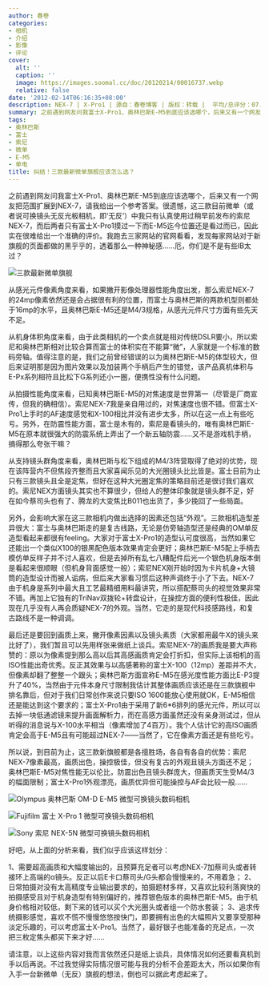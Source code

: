 ```yaml
---
author: 春卷
categories:
- 相机
- 介绍
- 影像
- 评论
cover:
  alt: ''
  caption: ''
  image: https://images.soomal.cc/doc/20120214/00016737.webp
  relative: false
date: '2012-02-14T06:16:35+08:00'
description: NEX-7 | X-Pro1 | 源自：春卷博客 | 版权：转载 |  平均/总评分：07.57/106
summary: 之前遇到网友问我富士X-Pro1、奥林巴斯E-M5到底应该选哪个，后来又有一个网友把范围扩展到NEX-7，请我给出一个参考答案。很遗憾，这三款目前微单（或者说可换镜头无反光板相机，即‘无反’）中我只有认真使用过稍早前发布的索尼NEX-7，而后两者只有富士X-Pro1摸过一下而E-M5迄今位置还是看过而已，因此实在很难……
tags:
- 奥林巴斯
- 富士
- 索尼
- 微单
- E-M5
- 单电
title: 纠结！三款最新微单旗舰应该怎么选？
---
```


之前遇到网友问我富士X-Pro1、奥林巴斯E-M5到底应该选哪个，后来又有一个网友把范围扩展到NEX-7，请我给出一个参考答案。很遗憾，这三款目前微单（或者说可换镜头无反光板相机，即‘无反’）中我只有认真使用过稍早前发布的索尼NEX-7，而后两者只有富士X-Pro1摸过一下而E-M5迄今位置还是看过而已，因此实在很难给出一个准确的评价。我跑去三家网站的官网看看，发现每家网站对于新旗舰的页面都做的黑乎乎的，透着那么一种神秘感……厄，你们是不是有些IB太过？

![三款最新微单旗舰](https://images.soomal.cc/doc/20120214/00016737.webp)





从感光元件像素角度来看，如果撇开影像处理器性能角度出发，那么索尼NEX-7的24mp像素依然还是会占据很有利的位置，而富士与奥林巴斯的两款机型则都处于16mp的水平，且奥林巴斯E-M5还是M4/3规格，从感光元件尺寸方面有些先天不足。

从机身体积角度来看，由于此类相机的一个卖点就是相对传统DSLR要小，所以索尼和奥林巴斯相对比较合算而富士的体积实在不能算“微”，人家就是一个标准的数码旁轴。值得注意的是，我们之前曾经错误的以为奥林巴斯E-M5的体型较大，但后来证明那是因为图片效果以及加装两个手柄后产生的错觉，该产品真机体积与E-Px系列相符且比松下G系列还小一圈，便携性没有什么问题。

从拍摄性能角度来看，已知奥林巴斯E-M5的对焦速度是世界第一（尽管是厂商宣传，但我的确相信）。索尼NEX-7我是亲自用过的，对焦速度也很不错。但富士X-Pro1上手时的AF速度感觉和X-100相比并没有进步太多，所以在这一点上有些吃亏。另外，在防震性能方面，富士是木有的，索尼是看镜头的，唯有奥林巴斯E-M5在原本就很强大的防震系统上弄出了一个新五轴防震……又不是游戏机手柄，搞得那么夸张干嘛？

从支持镜头群角度来看，奥林巴斯与松下组成的M4/3阵营取得了绝对的优势，现在该阵营内不但焦段齐整而且大家喜闻乐见的大光圈镜头比比皆是。富士目前为止只有三款镜头且全是定焦，但好在这种大光圈定焦的策略目前还是很讨我们喜欢的。索尼NEX方面镜头其实也不算很少，但给人的整体印象就是镜头群不足，好在如今蔡司头也有了、腾龙的大变焦比B011也出货了，多少挽回了一些局面。

另外，会影响大家在这三款相机内做出选择的因素还包括“外观”。三款相机造型差异很大：富士与奥林巴斯走的是复古线路，无论是仿旁轴造型还是经典的OM单反造型看起来都很有feeling。大家对于富士X-Pro1的造型认可度很高，当然如果它还能出一个类似X100的银黑配色版本效果肯定会更好；奥林巴斯E-M5配上手柄去模仿单反样子并不讨人喜欢，但是去掉所有乱七八糟配件后光一个银色机身版本倒是看起来很顺眼（但机身背面感觉一般）；索尼NEX刚开始时因为卡片机身+大镜筒的造型设计而被人诟病，但后来大家看习惯后这种声调终于小了下去。NEX-7由于机身是系列中最大且工艺最精细用料最讲究，所以搭配蔡司头的视觉效果非常不错。再加上它独有的TriNav双拨轮+转盘设计，在操控方面的便利性极佳，因此现在几乎没有人再会质疑NEX-7的外观。当然，它走的是现代科技感路线，和复古路线不是一种调调。

最后还是要回到画质上来，撇开像素因素以及镜头素质（大家都用最牛X的镜头来比好了），我们暂且可以先用样张来做纸上谈兵。索尼NEX-7的画质我是要大声称赞的：原以为像素提到那么高以后其高感画质肯定会打折扣，但实际上该相机的高ISO性能出奇优秀。反正其效果与以高感著称的富士X-100（12mp）差距并不大，但像素却翻了整整一个跟头；奥林巴斯方面宣称E-M5在感光度性能方面比E-P3提升了40%，当然由于元件本身尺寸限制我估计其整体画质应该还是在三款旗舰中排名靠后，但对于我们日常创作来说只要ISO 1600能放心使用就OK，E-M5相信还是能达到这个要求的；富士X-Pro1由于采用了新6*6排列的感光元件，所以可以去掉一块低通滤镜来提升画面解析力，而在高感方面虽然还没有亲身测试过，但从听得的消息说与X-100水平相当（像素增加了4百万）。我个人估计它的高ISO画质肯定会高于E-M5且有可能超过NEX-7――当然了，它在像素方面还是有些吃亏。

所以说，到目前为止，这三款新旗舰都是各擅胜场，各自有各自的优势：索尼NEX-7像素最高，画质出色，操控极佳，但没有复古的外观且镜头方面还不足；奥林巴斯E-M5对焦性能无以伦比，防震出色且镜头群庞大，但画质天生受M4/3的幅面限制；富士X-Pro1外观漂亮，画质优异但可能操控与AF会比较一般……

![Olympus 奥林巴斯 OM-D E-M5 微型可换镜头数码相机](https://images.soomal.cc/doc/20120208/00016571.webp)




![Fujifilm 富士 X-Pro 1 微型可换镜头数码相机](https://images.soomal.cc/doc/20120110/00016077.webp)




![Sony 索尼 NEX-5N 微型可换镜头数码相机](https://images.soomal.cc/doc/20110824/00012958.webp)





好吧，从上面的分析来看，我们似乎应该这样划分：


1、需要超高画质和大幅度输出的，且预算充足者可以考虑NEX-7加蔡司头或者转接环上高端的α镜头。反正以后E卡口蔡司头/G头都会慢慢来的，不用着急；
2、日常拍摄对没有太高精度专业输出要求的，拍摄题材多样，又喜欢比较利落爽快的拍摄感受且对于机身造型有特别偏好的，推荐银色版本的奥林巴斯E-M5。由于机身价格相对较低，剩下来的钱可以买个大光圈头或者组一个防水套装；
3、追求传统摄影感觉，喜欢不慌不慢慢悠悠按快门，即要拥有出色的大幅照片又要享受那种淡定乐趣的，可以考虑富士X-Pro1。当然了，最好银子也能准备的充足点，一次把三枚定焦头都买下来才好……


请注意，以上这些内容对我而言依然还只是纸上谈兵，具体情况如何还要看真机到手以后再说。不过我觉得实际情况很可能与我的分析不会差距太大，所以如果你有入手一台新微单（无反）旗舰的想法，倒也可以据此考虑起来了。